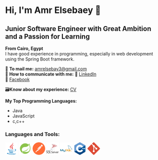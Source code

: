 # Hi, I'm Amr Elsebaey 👋
## Junior Software Engineer with Great Ambition and a Passion for Learning
**From Cairo, Egypt**  
I have good experience in programming, especially in web development using the Spring Boot framework.

📧 **To mail me:** [amrelsebay3@gmail.com](mailto:amrelsebay3@gmail.com)  
📧 **How to communicate with me:**
🔗 [LinkedIn](https://www.linkedin.com/in/amr-elsebaey/)  
🔗 [Facebook](https://www.facebook.com/amrelseba3y.1999)

🗃️**Know about my experience:** [CV](https://drive.google.com/file/d/14cMUCDrSslieqfjamkO6yU5lx-osVj97/view?usp=sharing)

**My Top Programming Languages:**
- Java  
- JavaScript
- c,c++

### Languages and Tools:
<p>
  <img src="java-original.svg" alt="Java"  width="40" height="40"/>
    <img src="icons8-spring-boot.svg" alt="Spring Boot"  width="40" height="40"/>
    <img src="postman-icon-svgrepo-com.svg" alt="Postman"  width="40" height="40" />
    <img src="microsoft-sql-server-logo-svgrepo-com.svg" alt="MS SQL Server" width="40" height="40" />
    <img src="mysql-original-wordmark.svg" alt="MySQL"  width="40" height="40"/>
    <img src="c-cpp.svg" alt="C++"  width="40" height="40"/>
  <img src="git.svg" alt="Git"  width="40" height="40"/>
</p>

